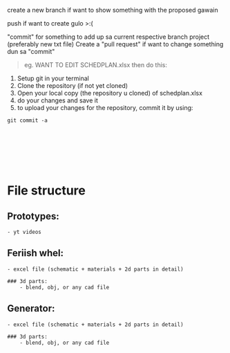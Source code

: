 



create a new branch if want to show something with the proposed gawain

push if want to create gulo >:(

"commit" for something to add up sa current respective branch project (preferably new txt file)
Create a "pull request" if want to change something dun sa "commit"
<br>

>eg. 
WANT TO EDIT SCHEDPLAN.xlsx 
then do this:

1. Setup git in your terminal
2. Clone the repository (if not yet cloned)
3. Open your local copy (the repository u cloned) of schedplan.xlsx
4. do your changes and save it
5. to upload your changes for the repository, commit it by using:

`git commit -a`
 


<br>
<br>
<br>
<br>
<br>

# File structure
## Prototypes:
	- yt videos

## Feriish whel:
	- excel file (schematic + materials + 2d parts in detail)

	### 3d parts:
		- blend, obj, or any cad file


## Generator:
	- excel file (schematic + materials + 2d parts in detail)
	
	### 3d parts:
		- blend, obj, or any cad file
